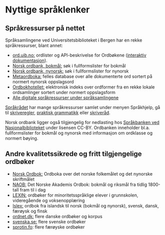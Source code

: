 # Nyttige språklenker

## Språkressurser på nettet

Språksamlingene ved Universitetsbiblioteket i Bergen har en rekke språkressurser, blant annet:

*   [ord.uib.no:](https://ord.uib.no/) ordlister og API-beskrivelse for Ordbøkene ([interaktiv dokumentasjon](https://ordbokene.no/api/swagger-ui.html)).
*   [Norsk ordbank, bokmål:](http://inger.uib.no/perl/search/search.cgi?appid=72&tabid=1106) søk i fullformslister for bokmål
*   [Norsk ordbank, nynorsk:](http://inger.uib.no/perl/search/search.cgi?appid=73&tabid=1116) søk i fullformslister for nynorsk
*   [Metaordboka:](http://inger.uib.no/perl/search/search.cgi?appid=7&tabid=571) felles database over alle dokumenterte ord sortert på normert nynorsk oppslagsord
*   [Ordbokhotellet:](http://inger.uib.no/perl/search/search.cgi?appid=118&tabid=1777) elektronisk indeks over ordformer fra en rekke lokale ordsamlinger sortert under normert oppslagsform
*   [Alle digitale språkressurser under språksamlingene](http://inger.uib.no/perl/search/search.cgi)

[Språkrådet](http://www.sprakradet.no/) har mange språkressurser samlet under menyen Språkhjelp, gå til [skriveregler](http://www.sprakradet.no/sprakhjelp/Skriveregler/), [praktisk grammatikk](http://www.sprakradet.no/sprakhjelp/Praktisk-grammatikk/) eller [skriveråd](http://www.sprakradet.no/sprakhjelp/Skriverad/).

Norsk ordbank ligger også tilgjengelig for nedlasting hos [Språkbanken ved Nasjonalbiblioteket](https://www.nb.no/sprakbanken/ressurskatalog/?_search=ordbank) under lisensen CC-BY. Ordbanken inneholder bl.a. fullformslister for bokmål og nynorsk med informasjon om ordklasse og normert bøying.

## Andre kvalitetssikrede og fritt tilgjengelige ordbøker

*   [Norsk Ordbok:](https://alfa.norsk-ordbok.no/) Ordboka over det norske folkemålet og det nynorske skriftmålet
*   [NAOB:](https://naob.no/) Det Norske Akademis Ordbok: bokmål og riksmål fra tidlig 1800-tall fram til i dag
*   [LEXIN:](http://lexin.udir.no/) ordbøker for minoritetsspråklige elever i grunnskolen, videregående og voksenopplæring
*   [Islex:](islex.arnastofnun.is/no) ordbok fra islandsk til norsk (bokmål og nynorsk), svensk, dansk, færøysk og finsk
*   [ordnet.dk:](http://ordnet.dk/) flere danske ordbøker og korpus
*   [svenska.se:](https://svenska.se/) flere svenske ordbøker
*   [sprotin.fo](https://sprotin.fo/): flere færøyske ordbøker